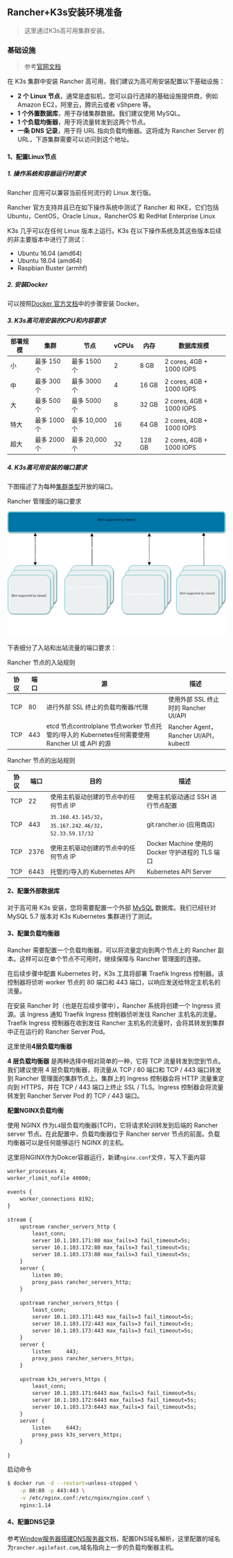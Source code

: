 ## Rancher+K3s安装环境准备

> 这里通过K3s高可用集群安装。

### 基础设施

> 参考[官网文档](https://docs.rancher.cn/docs/rancher2/installation/requirements/_index)

在 K3s 集群中安装 Rancher 高可用，我们建议为高可用安装配置以下基础设施：

- **2 个 Linux 节点**，通常是虚拟机，您可以自行选择的基础设施提供商，例如 Amazon EC2，阿里云，腾讯云或者 vShpere 等。
- **1 个外置数据库**，用于存储集群数据。我们建议使用 MySQL。
- **1 个负载均衡器**，用于将流量转发到这两个节点。
- **一条 DNS 记录**，用于将 URL 指向负载均衡器。这将成为 Rancher Server 的 URL，下游集群需要可以访问到这个地址。

#### 1、**配置Linux节点**

##### 1.  **操作系统和容器运行时要求**

   Rancher 应用可以兼容当前任何流行的 Linux 发行版。

   Rancher 官方支持并且已在如下操作系统中测试了 Rancher 和 RKE，它们包括 Ubuntu，CentOS，Oracle Linux，RancherOS 和 RedHat Enterprise Linux

   K3s 几乎可以在任何 Linux 版本上运行。K3s 在以下操作系统及其这些版本后续的非主要版本中进行了测试：

   - Ubuntu 16.04 (amd64)
   - Ubuntu 18.04 (amd64)
   - Raspbian Buster (armhf)

##### 2.  **安装Docker**

   可以按照[Docker 官方文档](https://docs.docker.com/)中的步骤安装 Docker。

##### 3.  **K3s高可用安装的CPU和内容要求**

| 部署规模 | 集群         | 节点           | vCPUs | 内存   | 数据库规模               |
| -------- | ------------ | -------------- | ----- | ------ | ------------------------ |
| 小       | 最多 150 个  | 最多 1500 个   | 2     | 8 GB   | 2 cores, 4GB + 1000 IOPS |
| 中       | 最多 300 个  | 最多 3000 个   | 4     | 16 GB  | 2 cores, 4GB + 1000 IOPS |
| 大       | 最多 500 个  | 最多 5000 个   | 8     | 32 GB  | 2 cores, 4GB + 1000 IOPS |
| 特大     | 最多 1000 个 | 最多 10,000 个 | 16    | 64 GB  | 2 cores, 4GB + 1000 IOPS |
| 超大     | 最多 2000 个 | 最多 20,000 个 | 32    | 128 GB | 2 cores, 4GB + 1000 IOPS |

#####  4.  **K3s高可用安装的端口要求**

   下图描述了为每种[集群类型](https://docs.rancher.cn/docs/rancher2/cluster-provisioning/_index)开放的端口。

   Rancher 管理面的端口要求

   ![Basic Port Requirements](img/port-communications.svg)

   下表细分了入站和出站流量的端口要求：

   Rancher 节点的入站规则

| 协议 | 端口 | 源                                                           | 描述                                   |
| ---- | ---- | ------------------------------------------------------------ | -------------------------------------- |
| TCP  | 80   | 进行外部 SSL 终止的负载均衡器/代理                           | 使用外部 SSL 终止时的 Rancher UI/API   |
| TCP  | 443  | etcd 节点controlplane 节点worker 节点托管的/导入的 Kubernetes任何需要使用 Rancher UI 或 API 的源 | Rancher Agent，Rancher UI/API，kubectl |

   Rancher 节点的出站规则

| 协议 | 端口 | 目的                                                     | 描述                                             |
| ---- | ---- | -------------------------------------------------------- | ------------------------------------------------ |
| TCP  | 22   | 使用主机驱动创建的节点中的任何节点 IP                    | 使用主机驱动通过 SSH 进行节点配置                |
| TCP  | 443  | `35.160.43.145/32`，`35.167.242.46/32`，`52.33.59.17/32` | git.rancher.io (应用商店)                        |
| TCP  | 2376 | 使用主机驱动创建的节点中的任何节点 IP                    | Docker Machine 使用的 Docker 守护进程的 TLS 端口 |
| TCP  | 6443 | 托管的/导入的 Kubernetes API                             | Kubernetes API Server                            |



#### 2、**配置外部数据库**

对于高可用 K3s 安装，您将需要配置一个外部 [MySQL](https://www.mysql.com/) 数据库。我们已经针对 MySQL 5.7 版本对 K3s Kubernetes 集群进行了测试。

#### 3、**配置负载均衡器**

Rancher 需要配置一个负载均衡器，可以将流量定向到两个节点上的 Rancher 副本。这样可以在单个节点不可用时，继续保障与 Rancher 管理面的连接。

在后续步骤中配置 Kubernetes 时，K3s 工具将部署 Traefik Ingress 控制器。该控制器将侦听 worker 节点的 80 端口和 443 端口，以响应发送给特定主机名的流量。

在安装 Rancher 时（也是在后续步骤中），Rancher 系统将创建一个 Ingress 资源。该 Ingress 通知 Traefik Ingress 控制器侦听发往 Rancher 主机名的流量。Traefik Ingress 控制器在收到发往 Rancher 主机名的流量时，会将其转发到集群中正在运行的 Rancher Server Pod。

这里使用**4层负载均衡器**

**4 层负载均衡器** 是两种选择中相对简单的一种，它将 TCP 流量转发到您到节点。我们建议使用 4 层负载均衡器，将流量从 TCP / 80 端口和 TCP / 443 端口转发到 Rancher 管理面的集群节点上。集群上的 Ingress 控制器会将 HTTP 流量重定向到 HTTPS，并在 TCP / 443 端口上终止 SSL / TLS。Ingress 控制器会将流量转发到 Rancher Server Pod 的 TCP / 443 端口。

**配置NGINX负载均衡**

使用 NGINX 作为`L4`层负载均衡器(TCP)，它将请求轮训转发到后端的 Rancher server 节点。在此配置中，负载均衡器位于 Rancher server 节点的前面。负载均衡器可以是任何能够运行 NGINX 的主机。

这里将NGINX作为Dokcer容器运行，新建`nginx.conf`文件，写入下面内容

```nginx
worker_processes 4;
worker_rlimit_nofile 40000;

events {
    worker_connections 8192;
}

stream {
    upstream rancher_servers_http {
        least_conn;
        server 10.1.103.171:80 max_fails=3 fail_timeout=5s;
        server 10.1.103.172:80 max_fails=3 fail_timeout=5s;
        server 10.1.103.173:80 max_fails=3 fail_timeout=5s;
    }
    server {
        listen 80;
        proxy_pass rancher_servers_http;
    }

    upstream rancher_servers_https {
        least_conn;
        server 10.1.103.171:443 max_fails=3 fail_timeout=5s;
        server 10.1.103.172:443 max_fails=3 fail_timeout=5s;
        server 10.1.103.173:443 max_fails=3 fail_timeout=5s;
    }
    server {
        listen     443;
        proxy_pass rancher_servers_https;
    }

    upstream k3s_servers_https {
        least_conn;
        server 10.1.103.171:6443 max_fails=3 fail_timeout=5s;
        server 10.1.103.172:6443 max_fails=3 fail_timeout=5s;
        server 10.1.103.173:6443 max_fails=3 fail_timeout=5s;
    }
    server {
        listen     6443;
        proxy_pass k3s_servers_https;
    }

}

```

启动命令

```sh
$ docker run -d --restart=unless-stopped \
    -p 80:80 -p 443:443 \
    -v /etc/nginx.conf:/etc/nginx/nginx.conf \
    nginx:1.14
```

#### 4、**配置DNS记录**

参考[Window服务器搭建DNS服务器](../DNS系列/Window服务器搭建DNS服务器.md)文档，配置DNS域名解析，这里配置的域名为`rancher.agilefast.com`,域名指向上一步的负载均衡器主机。